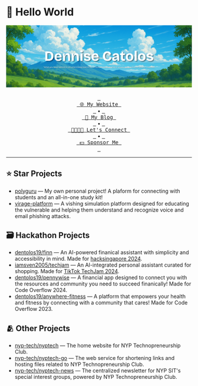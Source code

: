 # 👋 Hello World

<div align="center">
  <img src="assets/banner.png" alt="Banner">
  <br>
  <br>
  <a href="https://dennise.me"><kbd> <br> <span>🌐 My Website</span> <br> </kbd></a> &bullet;
  <a href="https://dennise.me/blog"><kbd> <br> <span>📑 My Blog</span> <br> </kbd></a> &bullet;
  <a href="https://linkedin.com/in/dentolos19"><kbd> <br> <span>👨‍👩‍👧‍👦 Let's Connect</span> <br> </kbd></a> &bullet;
  <a href="https://github.com/sponsors/dentolos19"><kbd> <br> <span>💵 Sponsor Me</span> <br> </kbd></a>
</div>

---

## ⭐ Star Projects

- [polyguru](https://polyguru.xyz) — My own personal project! A plaform for connecting with students and an all-in-one study kit!
- [virage-platform](https://virage.app) — A vishing simulation platform designed for educating the vulnerable and helping them understand and recognize voice and email phishing attacks.

## 🗃️ Hackathon Projects

- [dentolos19/finn](https://github.com/dentolos19/finn) — An AI-powered finanical assistant with simplicity and accessibility in mind. Made for [hacksingapore 2024](https://angelhack.com/hackglobal/singapore).
- [iamsven2005/techjam](https://github.com/iamsven2005/techjam) — An AI-integrated personal assistant curated for shopping. Made for [TikTok TechJam 2024](https://tiktoktechjam2024.devpost.com).
- [dentolos19/pennywise](https://github.com/dentolos19/pennywise) — A financial app designed to connect you with the resources and community you need to succeed finanically! Made for Code Overflow 2024.
- [dentolos19/anywhere-fitness](https://github.com/dentolos19/pennywise) — A platform that empowers your health and fitness by connecting with a community that cares! Made for Code Overflow 2023.

## 🫂 Other Projects

- [nyp-tech/nyptech](https://github.com/nyptechclub/nyptech) — The home website for NYP Technopreneurship Club.
- [nyp-tech/nyptech-go](https://github.com/nyptechclub/nyptech-go) — The web service for shortening links and hosting files related to NYP Technopreneurship Club.
- [nyp-tech/nyptech-news](https://github.com/nyptechclub/nyptech-go) — The centralized newsletter for NYP SIT's special interest groups, powered by NYP Technopreneurship Club.